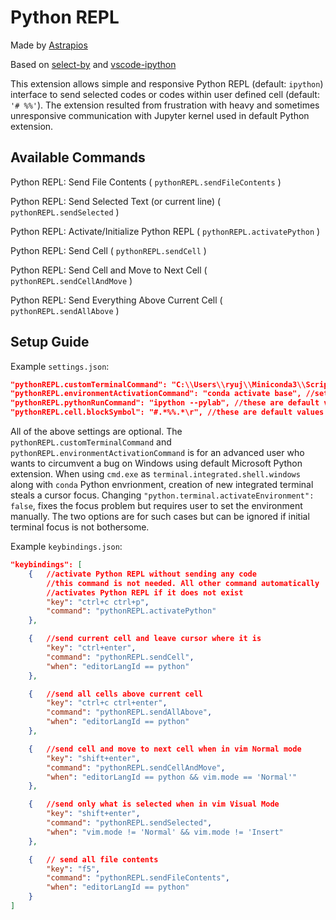 # Python REPL
Made by [Astrapios](https://github.com/astrapios)

Based on [select-by](https://github.com/rioj7/select-by) and [vscode-ipython](https://github.com/pancho111203/vscode-ipython)

This extension allows simple and responsive Python REPL (default: `ipython`) interface to send selected codes or codes within user defined cell (default: `'# %%'`). The extension resulted from frustration with heavy and sometimes unresponsive communication with Jupyter kernel used in default Python extension.

## Available Commands
Python REPL: Send File Contents ( `pythonREPL.sendFileContents` )

Python REPL: Send Selected Text (or current line) ( `pythonREPL.sendSelected` )

Python REPL: Activate/Initialize Python REPL ( `pythonREPL.activatePython` )

Python REPL: Send Cell ( `pythonREPL.sendCell` )

Python REPL: Send Cell and Move to Next Cell ( `pythonREPL.sendCellAndMove` )

Python REPL: Send Everything Above Current Cell ( `pythonREPL.sendAllAbove` )

## Setup Guide
Example `settings.json`:
```json
"pythonREPL.customTerminalCommand": "C:\\Users\\ryuj\\Miniconda3\\Scripts\\activate", //this is custom setup for setting correct environment on my machine
"pythonREPL.environmentActivationCommand": "conda activate base", //set a custom environment
"pythonREPL.pythonRunCommand": "ipython --pylab", //these are default values
"pythonREPL.cell.blockSymbol": "#.*%%.*\r", //these are default values
```
All of the above settings are optional. The `pythonREPL.customTerminalCommand` and `pythonREPL.environmentActivationCommand` is for an advanced user who wants to circumvent a bug on Windows using default Microsoft Python extension. When using `cmd.exe` as `terminal.integrated.shell.windows` along with `conda` Python envrionment, creation of new integrated terminal steals a cursor focus. Changing `"python.terminal.activateEnvironment": false`, fixes the focus problem but requires user to set the environment manually. The two options are for such cases but can be ignored if initial terminal focus is not bothersome.

Example `keybindings.json`:
```json
"keybindings": [
    {   //activate Python REPL without sending any code
        //this command is not needed. All other command automatically
        //activates Python REPL if it does not exist
        "key": "ctrl+c ctrl+p",
        "command": "pythonREPL.activatePython"
    },

    {   //send current cell and leave cursor where it is
        "key": "ctrl+enter",
        "command": "pythonREPL.sendCell",
        "when": "editorLangId == python"
    },

    {   //send all cells above current cell
        "key": "ctrl+c ctrl+enter",
        "command": "pythonREPL.sendAllAbove",
        "when": "editorLangId == python"
    },

    {   //send cell and move to next cell when in vim Normal mode
        "key": "shift+enter",
        "command": "pythonREPL.sendCellAndMove",
        "when": "editorLangId == python && vim.mode == 'Normal'"
    },

    {   //send only what is selected when in vim Visual Mode
        "key": "shift+enter",
        "command": "pythonREPL.sendSelected",
        "when": "vim.mode != 'Normal' && vim.mode != 'Insert"
    },

    {   // send all file contents
        "key": "f5",
        "command": "pythonREPL.sendFileContents",
        "when": "editorLangId == python"
    }
]
```